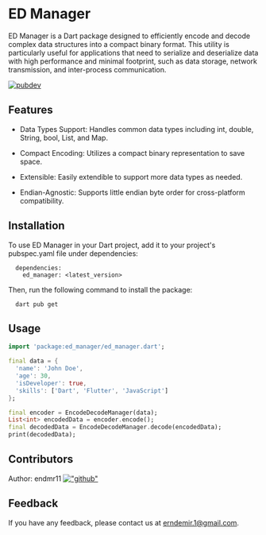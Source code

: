 # ED Manager

ED Manager is a Dart package designed to efficiently encode and decode complex data structures into a compact binary format. This utility is particularly useful for applications that need to serialize and deserialize data with high performance and minimal footprint, such as data storage, network transmission, and inter-process communication.

[![pubdev](https://img.shields.io/badge/pub-ed_manager-blue)](https://pub.dev/packages/ed_manager)

## Features

- Data Types Support: Handles common data types including int, double, String, bool, List, and Map.

- Compact Encoding: Utilizes a compact binary representation to save space.

- Extensible: Easily extendible to support more data types as needed.

- Endian-Agnostic: Supports little endian byte order for cross-platform compatibility.

## Installation

To use ED Manager in your Dart project, add it to your project's pubspec.yaml file under dependencies:

```
  dependencies:
    ed_manager: <latest_version>
```

Then, run the following command to install the package:

```
  dart pub get
```

## Usage

```dart
import 'package:ed_manager/ed_manager.dart';

final data = {
  'name': 'John Doe',
  'age': 30,
  'isDeveloper': true,
  'skills': ['Dart', 'Flutter', 'JavaScript']
};

final encoder = EncodeDecodeManager(data);
List<int> encodedData = encoder.encode();
final decodedData = EncodeDecodeManager.decode(encodedData);
print(decodedData);
```

## Contributors

Author: endmr11 [!["github"](https://img.shields.io/badge/GitHub-100000?style=for-the-badge&logo=github&logoColor=white)](https://github.com/endmr11)

## Feedback

If you have any feedback, please contact us at erndemir.1@gmail.com.
